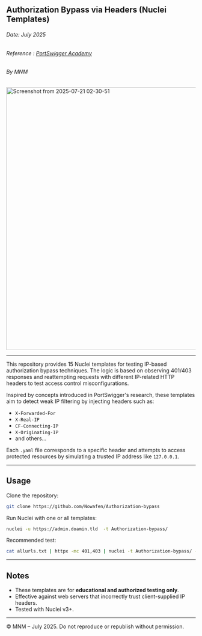## Authorization Bypass via Headers (Nuclei Templates)
###### Date: July 2025
###### Reference : [PortSwigger Academy](https://portswigger.net/web-security)
###### By MNM
<img width="1200" height="700" alt="Screenshot from 2025-07-21 02-30-51" src="https://github.com/user-attachments/assets/e015e96c-2537-4d46-b6c0-3b867d4292da" />

---

This repository provides 15 Nuclei templates for testing IP-based authorization bypass techniques. The logic is based on observing 401/403 responses and reattempting requests with different IP-related HTTP headers to test access control misconfigurations.

Inspired by concepts introduced in PortSwigger's research, these templates aim to detect weak IP filtering by injecting headers such as:

- `X-Forwarded-For`
- `X-Real-IP`
- `CF-Connecting-IP`
- `X-Originating-IP`
- and others...

Each `.yaml` file corresponds to a specific header and attempts to access protected resources by simulating a trusted IP address like `127.0.0.1`.

---

## Usage

Clone the repository:
```bash
git clone https://github.com/Nowafen/Authorization-bypass
```

Run Nuclei with one or all templates:
```bash
nuclei -u https://admin.doamin.tld  -t Authorization-bypass/ 
```

Recommended test:
```bash
cat allurls.txt | httpx -mc 401,403 | nuclei -t Authorization-bypass/ -no-httpx
```

---

## Notes

- These templates are for **educational and authorized testing only**.
- Effective against web servers that incorrectly trust client-supplied IP headers.
- Tested with Nuclei v3+.

---

  © MNM – July 2025. Do not reproduce or republish without permission.

